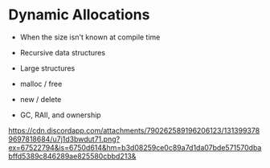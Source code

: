 
# Dynamic Allocations
- When the size isn't known at compile time
- Recursive data structures
- Large structures

- malloc / free
- new / delete
- GC, RAII, and ownership


https://cdn.discordapp.com/attachments/790262589196206123/1313993789697818684/u7j1d3bwdut71.png?ex=67522794&is=6750d614&hm=b3d08259ce0c89a7d1da07bde571570dbabffd5389c846289ae825580cbbd213&